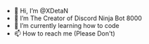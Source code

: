 - 👋 Hi, I’m @XDetaN
- 👀 I’m The Creator of Discord Ninja Bot 8000
- 🌱 I’m currently learning how to code
- 📫 How to reach me (Please Don't)

<!---
XDetaN/XDetaN is a ✨ special ✨ repository because its `README.md` (this file) appears on your GitHub profile.
You can click the Preview link to take a look at your changes.
--->
